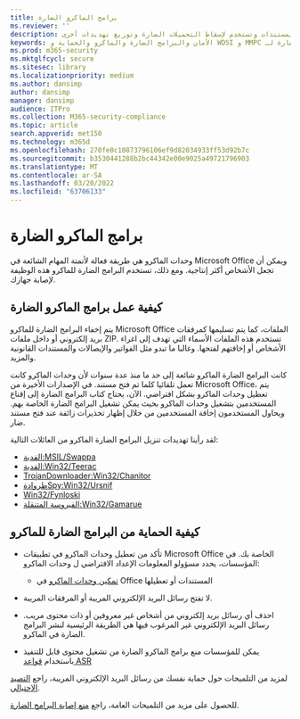 ```yaml
---
title: برامج الماكرو الضارة
ms.reviewer: ''
description: تعرف على فيروسات الماكرو والبرامج الضارة المضمنة في المستندات وتستخدم لإسقاط التحميلات الضارة وتوزيع تهديدات أخرى.
keywords: الأمان والبرامج الضارة والماكرو والحماية و WDSI و MMPC و مركز الحماية من البرامج الضارة لـ Microsoft و فيروس الماكرو والبرامج الضارة للماكرو والمستندات والفيروسات في Office والفيروسات في Word
ms.prod: m365-security
ms.mktglfcycl: secure
ms.sitesec: library
ms.localizationpriority: medium
ms.author: dansimp
author: dansimp
manager: dansimp
audience: ITPro
ms.collection: M365-security-compliance
ms.topic: article
search.appverid: met150
ms.technology: m365d
ms.openlocfilehash: 270fe0c10873796106ef9d82034933ff53d92b7c
ms.sourcegitcommit: b3530441288b2bc44342e00e9025a49721796903
ms.translationtype: MT
ms.contentlocale: ar-SA
ms.lasthandoff: 03/20/2022
ms.locfileid: "63706133"
---
```

# <a name="macro-malware"></a>برامج الماكرو الضارة

وحدات الماكرو هي طريقة فعالة لأتمتة المهام الشائعة في Microsoft Office ويمكن أن تجعل الأشخاص أكثر إنتاجية. ومع ذلك، تستخدم البرامج الضارة للماكرو هذه الوظيفة لإصابة جهازك.

## <a name="how-macro-malware-works"></a>كيفية عمل برامج الماكرو الضارة

يتم إخفاء البرامج الضارة للماكرو Microsoft Office الملفات، كما يتم تسليمها كمرفقات بريد إلكتروني أو داخل ملفات ZIP. تستخدم هذه الملفات الأسماء التي تهدف إلى اغراء الأشخاص أو إخافتهم لفتحها. وغالبا ما تبدو مثل الفواتير والإيصالات والمستندات القانونية والمزيد.

كانت البرامج الضارة الماكرو شائعة إلى حد ما منذ عدة سنوات لأن وحدات الماكرو كانت تعمل تلقائيا كلما تم فتح مستند. في الإصدارات الأخيرة من Microsoft Office، يتم تعطيل وحدات الماكرو بشكل افتراضي. الآن، يحتاج كتاب البرامج الضارة إلى إقناع المستخدمين بتشغيل وحدات الماكرو بحيث يمكن تشغيل البرامج الضارة الخاصة بهم. ويحاول المستخدمون إخافة المستخدمين من خلال إظهار تحذيرات زائفة عند فتح مستند ضار.

لقد رأينا تهديدات تنزيل البرامج الضارة الماكرو من العائلات التالية:

* [الفدية:MSIL/Swappa](https://www.microsoft.com/en-us/wdsi/threats/malware-encyclopedia-description?Name=Ransom:MSIL/Swappa.A)
* [الفدية:Win32/Teerac](https://www.microsoft.com/en-us/wdsi/threats/malware-encyclopedia-description?Name=Ransom:Win32/Teerac&threatId=-2147277789)
* [TrojanDownloader:Win32/Chanitor](https://www.microsoft.com/en-us/wdsi/threats/malware-encyclopedia-description?Name=TrojanDownloader:Win32/Chanitor.A)
* [طروادةSpy:Win32/Ursnif](https://www.microsoft.com/en-us/wdsi/threats/malware-encyclopedia-description?Name=TrojanSpy:Win32/Ursnif) 
* [Win32/Fynloski](https://www.microsoft.com/en-us/wdsi/threats/malware-encyclopedia-description?Name=Win32/Fynloski)
* [الفيروسة المتنقلة:Win32/Gamarue](https://www.microsoft.com/en-us/wdsi/threats/malware-encyclopedia-description?Name=Win32/Gamarue)

## <a name="how-to-protect-against-macro-malware"></a>كيفية الحماية من البرامج الضارة للماكرو

* تأكد من تعطيل وحدات الماكرو في تطبيقات Microsoft Office الخاصة بك. في المؤسسات، يحدد مسؤولو المعلومات الإعداد الافتراضي ل وحدات الماكرو:
    * [تمكين وحدات الماكرو](https://support.office.com/article/Enable-or-disable-macros-in-Office-documents-7b4fdd2e-174f-47e2-9611-9efe4f860b12) في Office المستندات أو تعطيلها

* لا تفتح رسائل البريد الإلكتروني المريبة أو المرفقات المريبة.

* احذف أي رسائل بريد إلكتروني من أشخاص غير معروفين أو ذات محتوى مريب. رسائل البريد الإلكتروني غير المرغوب فيها هي الطريقة الرئيسية لنشر البرامج الضارة في الماكرو.

* يمكن للمؤسسات منع برامج الماكرو الضارة من تشغيل محتوى قابل للتنفيذ باستخدام [قواعد ASR](/microsoft-365/security/defender-endpoint/attack-surface-reduction)

لمزيد من التلميحات حول حماية نفسك من رسائل البريد الإلكتروني المريبة، راجع [التصيد الاحتيالي](phishing.md).

للحصول على مزيد من التلميحات العامة، راجع [منع إصابة البرامج الضارة](prevent-malware-infection.md).